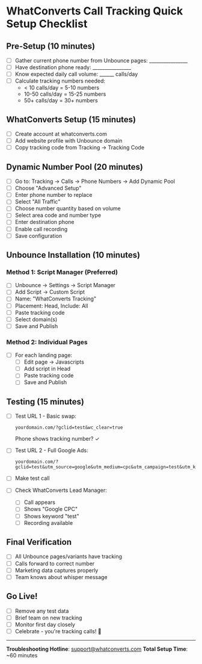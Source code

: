 # WhatConverts Call Tracking Quick Setup Checklist

## Pre-Setup (10 minutes)
- [ ] Gather current phone number from Unbounce pages: ________________
- [ ] Have destination phone ready: ________________
- [ ] Know expected daily call volume: ______ calls/day
- [ ] Calculate tracking numbers needed:
  - < 10 calls/day = 5-10 numbers
  - 10-50 calls/day = 15-25 numbers
  - 50+ calls/day = 30+ numbers

## WhatConverts Setup (15 minutes)
- [ ] Create account at whatconverts.com
- [ ] Add website profile with Unbounce domain
- [ ] Copy tracking code from Tracking → Tracking Code

## Dynamic Number Pool (20 minutes)
- [ ] Go to: Tracking → Calls → Phone Numbers → Add Dynamic Pool
- [ ] Choose "Advanced Setup"
- [ ] Enter phone number to replace
- [ ] Select "All Traffic"
- [ ] Choose number quantity based on volume
- [ ] Select area code and number type
- [ ] Enter destination phone
- [ ] Enable call recording
- [ ] Save configuration

## Unbounce Installation (10 minutes)

### Method 1: Script Manager (Preferred)
- [ ] Unbounce → Settings → Script Manager
- [ ] Add Script → Custom Script
- [ ] Name: "WhatConverts Tracking"
- [ ] Placement: Head, Include: All
- [ ] Paste tracking code
- [ ] Select domain(s)
- [ ] Save and Publish

### Method 2: Individual Pages
- [ ] For each landing page:
  - [ ] Edit page → Javascripts
  - [ ] Add script in Head
  - [ ] Paste tracking code
  - [ ] Save and Publish

## Testing (15 minutes)
- [ ] Test URL 1 - Basic swap:
  ```
  yourdomain.com/?gclid=test&wc_clear=true
  ```
  Phone shows tracking number? ✓

- [ ] Test URL 2 - Full Google Ads:
  ```
  yourdomain.com/?gclid=test&utm_source=google&utm_medium=cpc&utm_campaign=test&utm_keyword=test&wc_clear=true
  ```
  
- [ ] Make test call
- [ ] Check WhatConverts Lead Manager:
  - [ ] Call appears
  - [ ] Shows "Google CPC"
  - [ ] Shows keyword "test"
  - [ ] Recording available

## Final Verification
- [ ] All Unbounce pages/variants have tracking
- [ ] Calls forward to correct number
- [ ] Marketing data captures properly
- [ ] Team knows about whisper message

## Go Live!
- [ ] Remove any test data
- [ ] Brief team on new tracking
- [ ] Monitor first day closely
- [ ] Celebrate - you're tracking calls! 🎉

---

**Troubleshooting Hotline**: support@whatconverts.com
**Total Setup Time**: ~60 minutes
